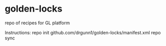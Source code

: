 # golden-locks
repo of recipes for GL platform

Instructions:
repo init github.com/drgunn1/golden-locks/manifest.xml
repo sync


